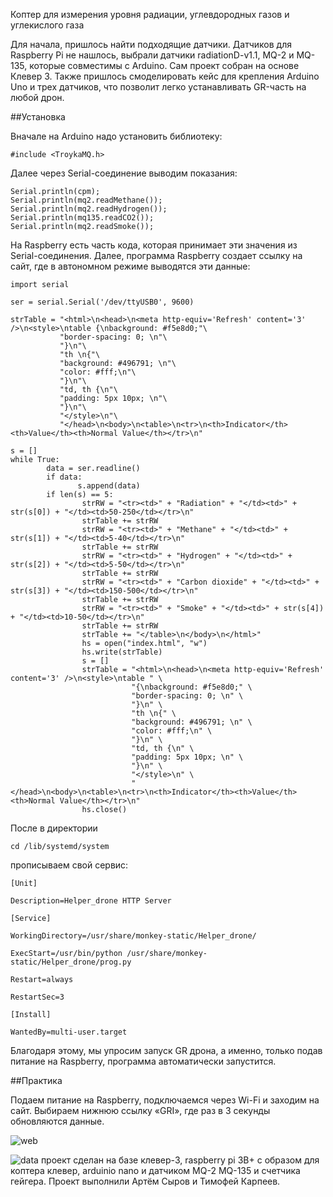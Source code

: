 Коптер для измерения уровня радиации, углевдородных газов и углекислого газа

Для начала, пришлось найти подходящие датчики. Датчиков для Raspberry Pi не нашлось, выбрали датчики radiationD-v1.1, MQ-2 и MQ-135, которые совместимы с Arduino. Сам проект собран на основе Клевер 3. Также пришлось смоделировать кейс для крепления Arduino Uno и трех датчиков, что позволит легко устанавливать GR-часть на любой дрон.

##Установка

Вначале на Arduino надо установить библиотеку:

    #include <TroykaMQ.h>

Далее через Serial-соединение выводим показания:

    Serial.println(cpm);
    Serial.println(mq2.readMethane());
    Serial.println(mq2.readHydrogen());
    Serial.println(mq135.readCO2());
    Serial.println(mq2.readSmoke());

На Raspberry есть часть кода, которая принимает эти значения из Serial-соединения. Далее, программа Raspberry создает ссылку на сайт, где в автономном режиме выводятся эти данные:

    import serial

    ser = serial.Serial('/dev/ttyUSB0', 9600)

    strTable = "<html>\n<head>\n<meta http-equiv='Refresh' content='3' />\n<style>\ntable {\nbackground: #f5e8d0;"\
               "border-spacing: 0; \n"\
               "}\n"\
               "th \n{"\
               "background: #496791; \n"\
               "color: #fff;\n"\
               "}\n"\
               "td, th {\n"\
               "padding: 5px 10px; \n"\
               "}\n"\
               "</style>\n"\
               "</head>\n<body>\n<table>\n<tr>\n<th>Indicator</th><th>Value</th><th>Normal Value</th></tr>\n"

    s = []
    while True:
            data = ser.readline()
            if data:
                   s.append(data)
            if len(s) == 5:
                    strRW = "<tr><td>" + "Radiation" + "</td><td>" + str(s[0]) + "</td><td>50-250</td></tr>\n"
                    strTable += strRW
                    strRW = "<tr><td>" + "Methane" + "</td><td>" + str(s[1]) + "</td><td>5-40</td></tr>\n"
                    strTable += strRW
                    strRW = "<tr><td>" + "Hydrogen" + "</td><td>" + str(s[2]) + "</td><td>5-50</td></tr>\n"
                    strTable += strRW
                    strRW = "<tr><td>" + "Carbon dioxide" + "</td><td>" + str(s[3]) + "</td><td>150-500</td></tr>\n"
                    strTable += strRW
                    strRW = "<tr><td>" + "Smoke" + "</td><td>" + str(s[4]) + "</td><td>10-50</td></tr>\n"
                    strTable += strRW
                    strTable += "</table>\n</body>\n</html>"
                    hs = open("index.html", "w")
                    hs.write(strTable)
                    s = []
                    strTable = "<html>\n<head>\n<meta http-equiv='Refresh' content='3' />\n<style>\ntable " \
                               "{\nbackground: #f5e8d0;" \
                               "border-spacing: 0; \n" \
                               "}\n" \
                               "th \n{" \
                               "background: #496791; \n" \
                               "color: #fff;\n" \
                               "}\n" \
                               "td, th {\n" \
                               "padding: 5px 10px; \n" \
                               "}\n" \
                               "</style>\n" \
                               "</head>\n<body>\n<table>\n<tr>\n<th>Indicator</th><th>Value</th><th>Normal Value</th></tr>\n"
                    hs.close()

После в директории

    cd /lib/systemd/system

прописываем свой сервис:

    [Unit]

    Description=Helper_drone HTTP Server

    [Service]

    WorkingDirectory=/usr/share/monkey-static/Helper_drone/

    ExecStart=/usr/bin/python /usr/share/monkey-static/Helper_drone/prog.py

    Restart=always

    RestartSec=3

    [Install]

    WantedBy=multi-user.target

Благодаря этому, мы упросим запуск GR дрона, а именно, только подав питание на Raspberry, программа автоматически запустится.

##Практика

Подаем питание на Raspberry, подключаемся через Wi-Fi и заходим на сайт. Выбираем нижнюю ссылку «GRI», где раз в 3 секунды обновляются данные.

![web](../Helper_drone/a2.png)

![data](../Helper_drone/a1.png)
проект сделан на базе клевер-3, raspberry pi 3B+ с образом для коптера клевер, arduinio nano и датчиком MQ-2 MQ-135 и счетчика гейгера.
Проект выполнили Артём Сыров и Тимофей Карпеев.
